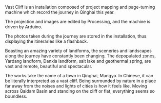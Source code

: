 Vast Cliff is an installation composed of project mapping and page-turning machine which record the journey in Qinghai this year.

The projection and images are edited by Processing, and the machine is driven by Arduino.

The photos taken during the journey are stored in the installation, thus displaying the itineraries like a flashback.
 
Boasting an amazing variety of landforms, the sceneries and landscapes along the journey have constantly been changing. The depopulated zones, Yardang landform, Danxia landform, salt lake and geothermal spring, are vast and remote, beautiful and spectacular.
 
The works take the name of a town in Qinghai, Mangya. In Chinese, it can be literally interpreted as a vast cliff. Being surrounded by nature in a place far away from the noises and lights of cities is how it feels like. Moving across Qaidam Basin and standing on the cliff or flat, everything seems so boundless.